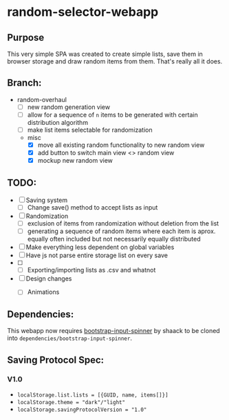 # random-selector-webapp
## Purpose

This very simple SPA was created to create simple lists, save them in browser storage and draw random items from them. That's really all it does.

## Branch:
- random-overhaul
  - [ ] new random generation view
  - [ ] allow for a sequence of `n` items to be generated with certain distribution algorithm
  - [ ] make list items selectable for randomization
  - misc
    - [x] move all existing random functionality to new random view
    - [x] add button to switch main view <> random view
    - [x] mockup new random view

## TODO:
- [ ] Saving system
  - [ ] Change save() method to accept lists as input
- [ ] Randomization
  - [ ] exclusion of items from randomization without deletion from the list
  - [ ] generating a sequence of random items where each item is aprox. equally often included but not necessarily equally distributed
- [ ] Make everything less dependent on global variables
- [ ] Have js not parse entire storage list on every save
- [ ] - [ ] Exporting/importing lists as .csv and whatnot
- [ ] Design changes
  - [ ] Animations


## Dependencies:
This webapp now requires [bootstrap-input-spinner](https://github.com/shaack/bootstrap-input-spinner) by shaack to be cloned into `dependencies/bootstrap-input-spinner`.
 

## Saving Protocol Spec:

### V1.0
* `localStorage.list.lists = [{GUID, name, items[]}]`
* `localStorage.theme = "dark"/"light"`
* `localStorage.savingProtocolVersion = "1.0"`
